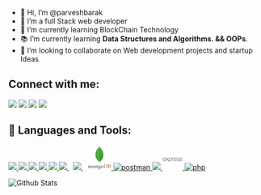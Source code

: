 - 👋 Hi, I’m @parveshbarak
- 👀 I’m a full Stack web developer
- 🌱 I’m currently learning BlockChain Technology
- 📚 I’m currently learning **Data Structures and Algorithms. && OOPs**.
- 💞️ I’m looking to collaborate on Web development projects and startup Ideas

## Connect with me:

<p align="left">
<a href = "https://www.linkedin.com/in/parvesh-barak-42b6a9194/"><img src="https://img.icons8.com/fluent/48/000000/linkedin.png"/></a>
<a href = "https://www.codechef.com/users/parvesh_barak"><img src="https://img.icons8.com/fluent/48/000000/codechef.png"/></a>
<a href = "https://twitter.com/ParveshBarak5"><img src="https://img.icons8.com/fluent/48/000000/twitter.png"/></a>
<a href = "https://www.instagram.com/barak.parvesh/"><img src="https://img.icons8.com/fluent/48/000000/instagram-new.png"/></a>
</p>

## 🚀 Languages and Tools:

<p align="left"> 
    <a href="https://reactjs.org/" target="_blank"> <img src="https://img.icons8.com/color/48/000000/react-native.png"/> </a>
    <a href="https://redux.js.org" target="_blank"> <img src="https://img.icons8.com/color/48/000000/redux.png"/> </a>
    <a href="https://developer.mozilla.org/en-US/docs/Web/JavaScript" target="_blank"> <img src="https://img.icons8.com/color/48/000000/javascript.png"/> </a> 
    <a href="https://www.w3.org/html/" target="_blank"> <img src="https://img.icons8.com/color/48/000000/html-5.png"/> </a> 
    <a href="https://getbootstrap.com" target="_blank"> <img src="https://img.icons8.com/color/48/000000/bootstrap.png"/> </a> 
    <a style="padding-right:8px;" href="https://nodejs.org" target="_blank"> <img src="https://img.icons8.com/color/48/000000/nodejs.png"/> </a> 
    <a style="padding-right:8px;" href="https://www.mysql.com/" target="_blank"> <img src="https://img.icons8.com/fluent/50/000000/mysql-logo.png"/> </a>
    <a href="https://www.mongodb.com/" target="_blank"> <img src="https://raw.githubusercontent.com/devicons/devicon/master/icons/mongodb/mongodb-original-wordmark.svg" alt="mongodb" width="48" height="48"/> </a> 
    <a href="https://postman.com" target="_blank"> <img src="https://www.vectorlogo.zone/logos/getpostman/getpostman-icon.svg" alt="postman" width="45" height="45"/> </a>   
    <a href="https://git-scm.com/" target="_blank"> <img src="https://img.icons8.com/color/48/000000/git.png"/> </a> 
    <a href="https://expressjs.com" target="_blank"> <img src="https://raw.githubusercontent.com/devicons/devicon/master/icons/express/express-original-wordmark.svg" alt="express" width="40" height="40"/> </a>
    <a href="https://www.php.net" target="_blank"> <img src="https://img.icons8.com/dusk/48/000000/php-logo.png" alt="php"/> </a>
    <!-- <a href="https://www.java.com" target="_blank"> <img src="https://img.icons8.com/color/48/000000/java-coffee-cup-logo.png"/> </a> -->
    <!-- <a href="https://www.python.org" target="_blank"> <img src="https://img.icons8.com/color/48/000000/python.png"/> </a>  -->
    <!-- <a href="https://firebase.google.com/" target="_blank"> <img src="https://img.icons8.com/color/48/000000/firebase.png"/> </a>  -->
</p>

![Github Stats](https://github-readme-stats.vercel.app/api?username=parveshbarak&show_icons=true&theme=radical)

<!---
parveshbarak/parveshbarak is a ✨ special ✨ repository because its `README.md` (this file) appears on your GitHub profile.
You can click the Preview link to take a look at your changes.
--->
